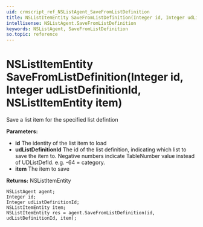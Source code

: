 ```yaml
---
uid: crmscript_ref_NSListAgent_SaveFromListDefinition
title: NSListItemEntity SaveFromListDefinition(Integer id, Integer udListDefinitionId, NSListItemEntity item)
intellisense: NSListAgent.SaveFromListDefinition
keywords: NSListAgent, SaveFromListDefinition
so.topic: reference
---
```


# NSListItemEntity SaveFromListDefinition(Integer id, Integer udListDefinitionId, NSListItemEntity item)

Save a list item for the specified list defintion

**Parameters:**
 - **id** The identity of the list item to load
 - **udListDefinitionId** The id of the list definition, indicating which list to save the item to. Negative numbers indicate TableNumber value instead of UDListDefId. e.g. -64 = category.
 - **item** The item to save

**Returns:** NSListItemEntity

```crmscript
NSListAgent agent;
Integer id;
Integer udListDefinitionId;
NSListItemEntity item;
NSListItemEntity res = agent.SaveFromListDefinition(id, udListDefinitionId, item);
```

